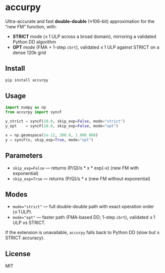 # accurpy

Ultra-accurate and fast **double-double** (≈106-bit) approximation for the “new FM” function, with:

- **STRICT** mode (≤ 1 ULP across a broad domain), mirroring a validated Python DD algorithm
- **OPT** mode (FMA + 1-step `cbrt`), validated ≤ 1 ULP against STRICT on a dense 120k grid

## Install
```bash
pip install accurpy
```

## Usage
```python
import numpy as np
from accurpy import syncF

y_strict = syncF(10.0, skip_exp=False, mode="strict")
y_opt    = syncF(10.0, skip_exp=False, mode="opt")

x = np.geomspace(1e-12, 300.0, 1_000_000)
y = syncF(x, skip_exp=True, mode="opt")
```

## Parameters
- `skip_exp=False` — returns (P/Q)/s * x * exp(-x) (new FM with exponential)
- `skip_exp=True`  — returns (P/Q)/s * x (new FM without exponential)

## Modes
- `mode="strict"` — full double-double path with exact operation order (≤ 1 ULP).
- `mode="opt"` — faster path (FMA-based DD; 1-step `cbrt`), validated ≤ 1 ULP vs STRICT.

If the extension is unavailable, `accurpy` falls back to Python DD (slow but ≥ STRICT accuracy).

## License
MIT
